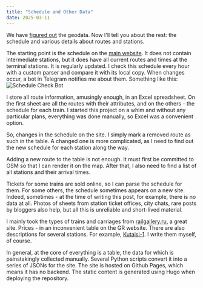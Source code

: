 ```yaml
---
title: "Schedule and Other Data"
date: 2025-03-11
---
```

We have [figured out](https://georailway.com/blog/02-data/) the geodata. Now I'll tell you about the rest: the schedule and various details about routes and stations.

The starting point is the schedule on the [main website](https://www.railway.ge/en/traffic-general-schedule/). It does not contain intermediate stations, but it does have all current routes and times at the terminal stations. It is regularly updated. I check this schedule every hour with a custom parser and compare it with its local copy. When changes occur, a bot in Telegram notifies me about them. Something like this:
![Schedule Check Bot](/images/04-blog-1.png)

I store all route information, amusingly enough, in an Excel spreadsheet. On the first sheet are all the routes with their attributes, and on the others - the schedule for each train. I started this project on a whim and without any particular plans, everything was done manually, so Excel was a convenient option.

So, changes in the schedule on the site. I simply mark a removed route as such in the table. A changed one is more complicated, as I need to find out the new schedule for each station along the way.

Adding a new route to the table is not enough. It must first be committed to OSM so that I can render it on the map. After that, I also need to find a list of all stations and their arrival times.

Tickets for some trains are sold online, so I can parse the schedule for them. For some others, the schedule sometimes appears on a new site. Indeed, sometimes - at the time of writing this post, for example, there is no data at all. Photos of sheets from station ticket offices, city chats, rare posts by bloggers also help, but all this is unreliable and short-lived material.

I mainly took the types of trains and carriages from [railgallery.ru](https://railgallery.ru/list.php?cid=73&st=1000), a great site. Prices - in an inconvenient table on the GR website. There are also descriptions for several stations. For example, [Kutaisi-1](https://georailway.com/stations/kutaisi1/). I write them myself, of course.

In general, at the core of everything is a table, the data for which is painstakingly collected manually. Several Python scripts convert it into a series of JSONs for the site. The site is hosted on Github Pages, which means it has no backend. The static content is generated using Hugo when deploying the repository. 